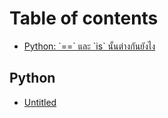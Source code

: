 # Table of contents

* [Python: \`==\` และ \`is\` นั้นต่างกันยังไง](README.md)

## Python

* [Untitled](python/untitled.md)

